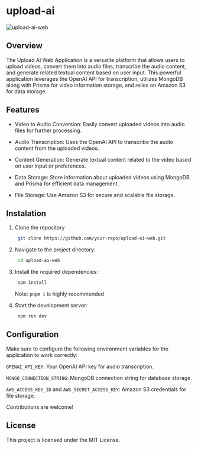 # upload-ai

![upload-ai-web](https://github.com/brkscosta/upload-ai/assets/31209677/f163bcf4-fd3e-42e8-b8de-fcfd258fa618)

## Overview

The Upload AI Web Application is a versatile platform that allows users to upload videos, convert them into audio files, transcribe the audio content, and generate related textual content based on user input. This powerful application leverages the OpenAI API for transcription, utilizes MongoDB along with Prisma for video information storage, and relies on Amazon S3 for data storage.

## Features

- Video to Audio Conversion: Easily convert uploaded videos into audio files for further processing.

- Audio Transcription: Uses the OpenAI API to transcribe the audio content from the uploaded videos.

- Content Generation: Generate textual content related to the video based on user input or preferences.

- Data Storage: Store information about uploaded videos using MongoDB and Prisma for efficient data management.

- File Storage: Use Amazon S3 for secure and scalable file storage.

## Instalation

1. Clone the repository
   ```bash
    git clone https://github.com/your-repo/upload-ai-web.git
   ```

2. Navigate to the project directory:
   ```bash
    cd upload-ai-web
   ```

3. Install the required dependencies:
   ```bash
    npm install
   ```
   Note: `pnpm i` is highly recommended

4. Start the development server:
   ```bash
    npm run dev
   ```

## Configuration

Make sure to configure the following environment variables for the application to work correctly:

`OPENAI_API_KEY`: Your OpenAI API key for audio transcription.

`MONGO_CONNECTION_STRING`: MongoDB connection string for database storage.

`AWS_ACCESS_KEY_ID` and `AWS_SECRET_ACCESS_KEY`: Amazon S3 credentials for file storage.

Contributions are welcome!

## License

This project is licensed under the MIT License.
